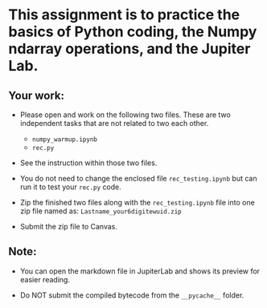 # This assignment is to practice the basics of Python coding, the Numpy ndarray operations, and the Jupiter Lab.

## Your work: 

- Please open and work on the following two files. These are two independent tasks that are not related to two each other. 
    - `numpy_warmup.ipynb`
    - `rec.py`

- See the instruction within those two files. 

- You do not need to change the enclosed file `rec_testing.ipynb` but can run it to test your `rec.py` code. 

- Zip the finished two files along with the `rec_testing.ipynb` file into one zip file named as: 
    `Lastname_your6digitewuid.zip`
    
- Submit the zip file to Canvas.


## Note:

- You can open the markdown file in JupiterLab and shows its preview for easier reading. 

- Do NOT submit the compiled bytecode from the `__pycache__` folder.